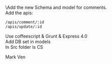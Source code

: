 \Add the new Schema and model for comments.<br>
Add the apis:<br>

	/apis/comment/:id
	/apis/update/:id

Use coffeescript & Grunt & Express 4.0<br>
Add DB set in models<br>
In Src folder is CS<br>



Mark Ven
